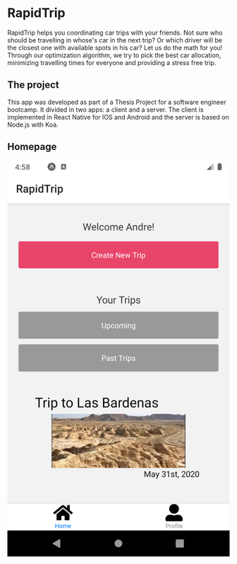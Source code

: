 # RapidTrip

RapidTrip helps you coordinating car trips with your friends. Not sure who should be travelling in whose's car in the next trip? Or which driver will be the closest one with available spots in his car? Let us do the math for you! Through our optimization algorithm, we try to pick the best car allocation, minimizing travelling times for everyone and providing a stress free trip.

## The project
This app was developed as part of a Thesis Project for a software engineer bootcamp. It divided in two apps: a client and a server.
The client is implemented in React Native for IOS and Android and the server is based on Node.js with Koa.

## Homepage
![wireframe](readme-images/03-homepage.png)